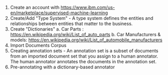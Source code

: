 1. Create an account with https://www.ibm.com/us-en/marketplace/supervised-machine-learning
2. Create/Add "Type System" - A type system defines the entities and relationships between entities that matter to the business.
3. Create "Dictionaries"
	a. Car Parts : https://en.wikipedia.org/wiki/List_of_auto_parts
	b. Car Manufacturers & models: https://en.wikipedia.org/wiki/List_of_automobile_manufacturers
4.  Import Documents Corpus
5.  Creating annotation sets - An annotation set is a subset of documents from an imported document set that you assign to a human annotator. The human  annotator annotates the documents in the annotation set.
6.  Pre-annotating with a dictionary-based annotator

